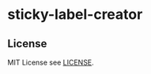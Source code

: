 # sticky-label-creator

## License
MIT License see [LICENSE](https://github.com/zingkg/sticky-label-creator/blob/master/LICENSE).
